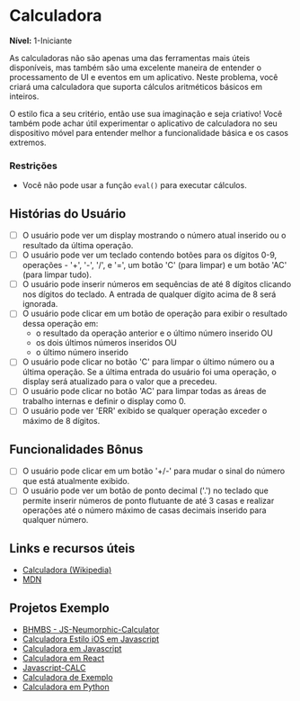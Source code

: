 # Calculadora

**Nível:** 1-Iniciante

As calculadoras não são apenas uma das ferramentas mais úteis disponíveis, mas também são uma excelente maneira de entender o processamento de UI e eventos em um aplicativo. Neste problema, você criará uma calculadora que suporta cálculos aritméticos básicos em inteiros.

O estilo fica a seu critério, então use sua imaginação e seja criativo! Você também pode achar útil experimentar o aplicativo de calculadora no seu dispositivo móvel para entender melhor a funcionalidade básica e os casos extremos.

### Restrições

- Você não pode usar a função `eval()` para executar cálculos.

## Histórias do Usuário

- [ ] O usuário pode ver um display mostrando o número atual inserido ou o resultado da última operação.
- [ ] O usuário pode ver um teclado contendo botões para os dígitos 0-9, operações - '+', '-', '/', e '=', um botão 'C' (para limpar) e um botão 'AC' (para limpar tudo).
- [ ] O usuário pode inserir números em sequências de até 8 dígitos clicando nos dígitos do teclado. A entrada de qualquer dígito acima de 8 será ignorada.
- [ ] O usuário pode clicar em um botão de operação para exibir o resultado dessa operação em:
    * o resultado da operação anterior e o último número inserido OU
    * os dois últimos números inseridos OU
    * o último número inserido
- [ ] O usuário pode clicar no botão 'C' para limpar o último número ou a última operação. Se a última entrada do usuário foi uma operação, o display será atualizado para o valor que a precedeu.
- [ ] O usuário pode clicar no botão 'AC' para limpar todas as áreas de trabalho internas e definir o display como 0.
- [ ] O usuário pode ver 'ERR' exibido se qualquer operação exceder o máximo de 8 dígitos.

## Funcionalidades Bônus

- [ ] O usuário pode clicar em um botão '+/-' para mudar o sinal do número que está atualmente exibido.
- [ ] O usuário pode ver um botão de ponto decimal ('.') no teclado que permite inserir números de ponto flutuante de até 3 casas e realizar operações até o número máximo de casas decimais inserido para qualquer número.

## Links e recursos úteis

- [Calculadora (Wikipedia)](https://pt.wikipedia.org/wiki/Calculadora)
- [MDN](https://developer.mozilla.org/pt-BR/)

## Projetos Exemplo

- [BHMBS - JS-Neumorphic-Calculator](https://barhouum7.github.io/JS-Neumorphic-Calc.github.io/)
- [Calculadora Estilo iOS em Javascript](https://codepen.io/ssmkhrj/full/jOWBQqO)
- [Calculadora em Javascript](https://codepen.io/giana/pen/GJMBEv)
- [Calculadora em React](https://codepen.io/mjijackson/pen/xOzyGX)
- [Javascript-CALC](https://github.com/x0uter/javascript-calc)
- [Calculadora de Exemplo](https://sevlasnog.github.io/sample-calculator)
- [Calculadora em Python](https://github.com/kana800/Side-Projects/tree/master/1-Beginner/calculator)
